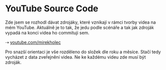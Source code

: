 # YouTube Source Code

Zde jsem se rozhodl dávat zdrojáky, které vznikají v rámci tvorby videa na mém YouTube. Aktuálně je to tak, že jedu podle scénáře a tak jak zdroják vypadá na konci videa ho commituji sem.

⇢ [youtube.com/mirekholec](https://www.youtube.com/mirekholec)

Pro snazší orientaci je vše rozděleno do složek dle roku a měsíce. Stačí tedy vycházet z data zveřejnění videa. Ne ke každému videu zde musí být zdroják.

